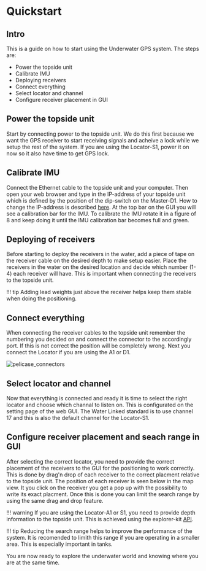 # Quickstart

## Intro

This is a guide on how to start using the Underwater GPS system. The steps are:

* Power the topside unit
* Calibrate IMU
* Deploying receivers
* Connect everything
* Select locator and channel
* Configure receiver placement in GUI

## Power the topside unit

Start by connecting power to the topside unit. We do this first because we want the GPS receiver to start receiving signals and acheive a lock while we setup the rest of the system. If you are using the Locator-S1, power it on now so it also have time to get GPS lock.

## Calibrate IMU

Connect the Ethernet cable to the topside unit and your computer. Then open your web browser and type in the IP-address of your topside unit which is defined by the position of the dip-switch on the Master-D1. How to change the IP-address is described [here](network-settings.md). At the top bar on the GUI you will see a calibration bar for the IMU. To calibrate the IMU rotate it in a figure of 8 and keep doing it until the IMU calibration bar becomes full and green.

## Deploying of receivers

Before starting to deploy the receivers in the water, add a piece of tape on the receiver cable on the desired depth to make setup easier. Place the receivers in the water on the desired location and decide which number (1-4) each receiver will have. This is important when connecting the receivers to the topside unit.

!!! tip
    Adding lead weights just above the receiver helps keep them stable when doing the positioning.

## Connect everything

When connecting the receiver cables to the topside unit remember the numbering you decided on and connect the connector to the accordingly port. If this is not correct the position will be completely wrong. Next you connect the Locator if you are using the A1 or D1.

![pelicase_connectors](../img/pelicase_connectors.png)

## Select locator and channel

Now that everything is connected and ready it is time to select the right locator and choose which channal to listen on. This is configurated on the setting page of the web GUI. The Water Linked standard is to use channel 17 and this is also the default channel for the Locator-S1.

## Configure receiver placement and seach range in GUI

After selecting the correct locator, you need to provide the correct placement of the receivers to the GUI for the positioning to work correctly. This is done by drag'n drop of each receiver to the correct placment relative to the topside unit. The position of each receiver is seen below in the map view. It you click on the receiver you get a pop up with the possibility to write its exact placment. Once this is done you can limit the search range by using the same drag and drop feature.

!!! warning
    If you are using the Locator-A1 or S1, you need to provide depth information to the topside unit. This is achieved using the explorer-kit [API](../explorer-kit/gui/api.md).

!!! tip
    Reducing the search range helps to improve the performance of the system. It is recomended to limith this range if you are operating in a smaller area. This is especially important in tanks.

You are now ready to explore the underwater world and knowing where you are at the same time.
